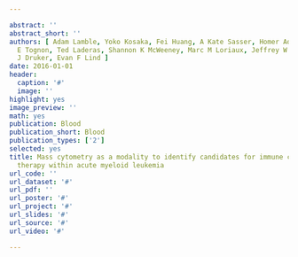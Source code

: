 ```yaml
---

abstract: ''
abstract_short: ''
authors: [ Adam Lamble, Yoko Kosaka, Fei Huang, A Kate Sasser, Homer Adams, Cristina
  E Tognon, Ted Laderas, Shannon K McWeeney, Marc M Loriaux, Jeffrey W Tyner, Brian
  J Druker, Evan F Lind ]
date: 2016-01-01
header:
  caption: '#'
  image: ''
highlight: yes
image_preview: ''
math: yes
publication: Blood
publication_short: Blood
publication_types: ['2']
selected: yes
title: Mass cytometry as a modality to identify candidates for immune checkpoint inhibitor
  therapy within acute myeloid leukemia
url_code: ''
url_dataset: '#'
url_pdf: ''
url_poster: '#'
url_project: '#'
url_slides: '#'
url_source: '#'
url_video: '#'

---
```

